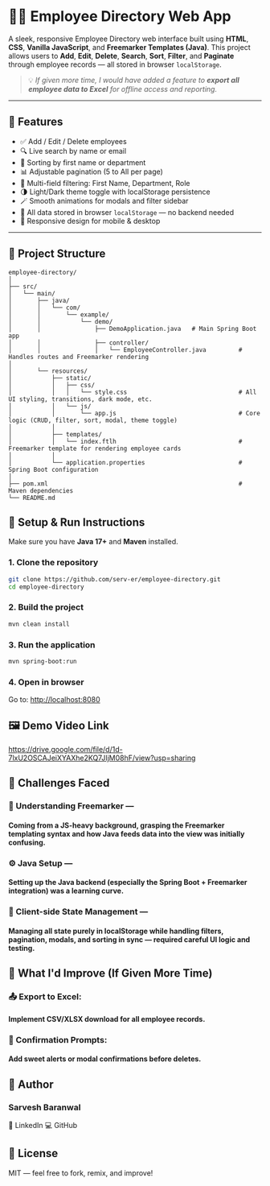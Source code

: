 # 👨‍💼 Employee Directory Web App

A sleek, responsive Employee Directory web interface built using **HTML**, **CSS**, **Vanilla JavaScript**, and **Freemarker Templates (Java)**. This project allows users to **Add**, **Edit**, **Delete**, **Search**, **Sort**, **Filter**, and **Paginate** through employee records — all stored in browser `localStorage`.

> 💡 _If given more time, I would have added a feature to **export all employee data to Excel** for offline access and reporting._

---

## 🚀 Features

- ✅ Add / Edit / Delete employees
- 🔍 Live search by name or email
- 📑 Sorting by first name or department
- 📊 Adjustable pagination (5 to All per page)
- 🎯 Multi-field filtering: First Name, Department, Role
- 🌗 Light/Dark theme toggle with localStorage persistence
- 🪄 Smooth animations for modals and filter sidebar
- 💾 All data stored in browser `localStorage` — no backend needed
- 📱 Responsive design for mobile & desktop

---

## 📂 Project Structure
```
employee-directory/
│
├── src/
│   └── main/
│       ├── java/
│       │   └── com/
│       │       └── example/
│       │           └── demo/
│       │               ├── DemoApplication.java   # Main Spring Boot app
│       │               ├── controller/
│       │               │   └── EmployeeController.java         # Handles routes and Freemarker rendering
│
│       └── resources/
│           ├── static/
│           │   ├── css/
│           │   │   └── style.css                               # All UI styling, transitions, dark mode, etc.
│           │   └── js/
│           │       └── app.js                                  # Core logic (CRUD, filter, sort, modal, theme toggle)
│           │
│           ├── templates/
│           │   └── index.ftlh                                  # Freemarker template for rendering employee cards
│           │
│           └── application.properties                          # Spring Boot configuration
│
├── pom.xml                                                     # Maven dependencies
└── README.md                                
```


## 🚀 Setup & Run Instructions

Make sure you have **Java 17+** and **Maven** installed.

### 1. Clone the repository
```bash
git clone https://github.com/serv-er/employee-directory.git
cd employee-directory
```

### 2. Build the project
```bash
mvn clean install
```

### 3. Run the application
```bash
mvn spring-boot:run
```

### 4. Open in browser
Go to: [http://localhost:8080](http://localhost:8080)
## 🖼️ Demo Video Link
https://drive.google.com/file/d/1d-7lxU2OSCAJeiXYAXhe2KQ7JIjM08hF/view?usp=sharing


## 💭 Challenges Faced
### 🧩 Understanding Freemarker —
#### Coming from a JS-heavy background, grasping the Freemarker templating syntax and how Java feeds data into the view was initially confusing.

### ⚙️ Java Setup —
#### Setting up the Java backend (especially the Spring Boot + Freemarker integration) was a learning curve.

### 🧠 Client-side State Management — 
#### Managing all state purely in localStorage while handling filters, pagination, modals, and sorting in sync — required careful UI logic and testing.

## 🔧 What I'd Improve (If Given More Time)
### 📤 Export to Excel:
 #### Implement CSV/XLSX download for all employee records.

### 💬 Confirmation Prompts: 
#### Add sweet alerts or modal confirmations before deletes.




## 🙌 Author
### Sarvesh Baranwal
🔗 LinkedIn
💻 GitHub

## 📘 License
MIT — feel free to fork, remix, and improve!

